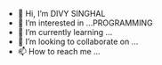 - 👋 Hi, I’m DIVY SINGHAL
- 👀 I’m interested in ...PROGRAMMING
- 🌱 I’m currently learning ...
- 💞️ I’m looking to collaborate on ...
- 📫 How to reach me ...

<!---
divysinghal0123/divysinghal0123 is a ✨ special ✨ repository because its `README.md` (this file) appears on your GitHub profile.
You can click the Preview link to take a look at your changes.
--->
